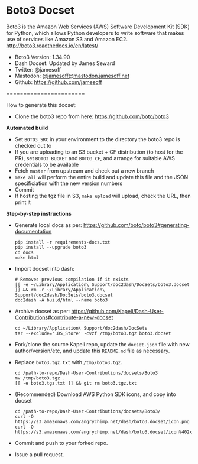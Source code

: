 Boto3 Docset
=======================
Boto3 is the Amazon Web Services (AWS) Software Development Kit (SDK) for Python, which allows Python developers to write software that makes use of services like Amazon S3 and Amazon EC2.
http://boto3.readthedocs.io/en/latest/

* Boto3 Version: 1.34.90
* Dash Docset: Updated by James Seward
* Twitter: @jamesoff
* Mastodon: @jamesoff@mastodon.jamesoff.net
* Github: https://github.com/jamesoff

=======================

How to generate this docset:

* Clone the boto3 repo from here: https://github.com/boto/boto3

**Automated build**

* Set `BOTO3_SRC` in your environment to the directory the boto3 repo is checked out to
* If you are uploading to an S3 bucket + CF distribution (to host for the PR), set `BOTO3_BUCKET` and `BOTO3_CF`, and arrange for suitable AWS credentials to be available
* Fetch `master` from upstream and check out a new branch
* `make all` will perform the entire build and update this file and the JSON specificiation with the new version numbers
* Commit
* If hosting the tgz file in S3, `make upload` will upload, check the URL, then print it

**Step-by-step instructions**

* Generate local docs as per: https://github.com/boto/boto3#generating-documentation
	```
	pip install -r requirements-docs.txt
	pip install --upgrade boto3
	cd docs
	make html
	```

* Import docset into dash:
	```
	# Removes previous compilation if it exists
	[[ -e ~/Library/Application\ Support/doc2dash/DocSets/boto3.docset ]] && rm -r ~/Library/Application\ Support/doc2dash/DocSets/boto3.docset
	doc2dash -A build/html --name boto3
	```

* Archive docset as per: https://github.com/Kapeli/Dash-User-Contributions#contribute-a-new-docset
	```
	cd ~/Library/Application\ Support/doc2dash/DocSets
	tar --exclude='.DS_Store' -cvzf /tmp/boto3.tgz boto3.docset
	```

* Fork/clone the source Kapeli repo, update the `docset.json` file with new author/version/etc, and update this `README.md` file as necessary.

* Replace `boto3.tgz.txt` with `/tmp/boto3.tgz`.
	```
	cd /path-to-repo/Dash-User-Contributions/docsets/Boto3
	mv /tmp/boto3.tgz .
	[[ -e boto3.tgz.txt ]] && git rm boto3.tgz.txt
	```

* (Recommended) Download AWS Python SDK icons, and copy into docset
	```
	cd /path-to-repo/Dash-User-Contributions/docsets/Boto3/
	curl -O https://s3.amazonaws.com/angrychimp.net/dash/boto3.docset/icon.png
	curl -O https://s3.amazonaws.com/angrychimp.net/dash/boto3.docset/icon%402x.png
	```

* Commit and push to your forked repo.

* Issue a pull request.
